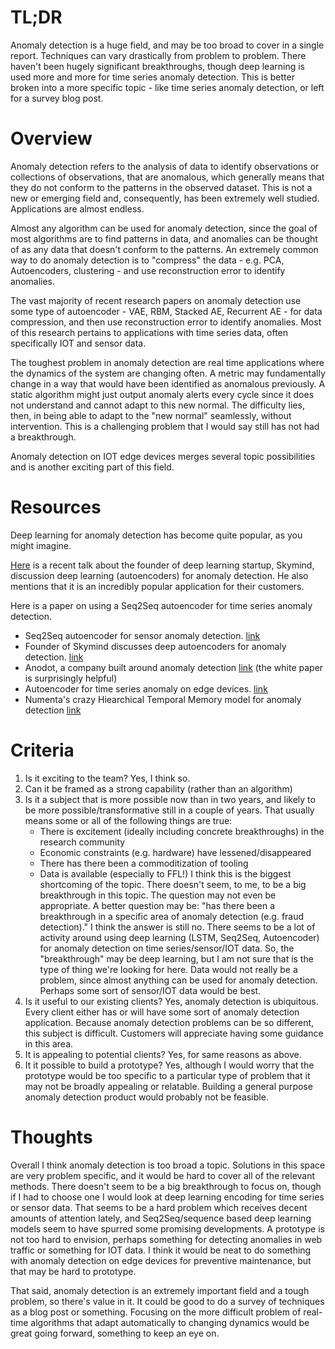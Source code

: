 # TL;DR

Anomaly detection is a huge field, and may be too broad to cover in a single report. Techniques can vary drastically from problem to problem. There haven't been hugely significant breakthroughs, though deep learning is used more and more for time series anomaly detection. This is better broken into a more specific topic - like time series anomaly detection, or left for a survey blog post.

# Overview

Anomaly detection refers to the analysis of data to identify observations or collections of observations, that are anomalous, which generally means that they do not conform to the patterns in the observed dataset. This is not a new or emerging field and, consequently, has been extremely well studied. Applications are almost endless.

Almost any algorithm can be used for anomaly detection, since the goal of most algorithms are to find patterns in data, and anomalies can be thought of as any data that doesn't conform to the patterns. An extremely common way to do anomaly detection is to "compress" the data - e.g. PCA, Autoencoders, clustering - and use reconstruction error to identify anomalies.

The vast majority of recent research papers on anomaly detection use some type of autoencoder - VAE, RBM, Stacked AE, Recurrent AE - for data compression, and then use reconstruction error to identify anomalies. Most of this research pertains to applications with time series data, often specifically IOT and sensor data.

The toughest problem in anomaly detection are real time applications where the dynamics of the system are changing often. A metric may fundamentally change in a way that would have been identified as anomalous previously. A static algorithm might just output anomaly alerts every cycle since it does not understand and cannot adapt to this new normal. The difficulty lies, then, in being able to adapt to the "new normal" seamlessly, without intervention. This is a challenging problem that I would say still has not had a breakthrough.

Anomaly detection on IOT edge devices merges several topic possibilities and is another exciting part of this field.

# Resources

Deep learning for anomaly detection has become quite popular, as you might imagine.

[Here](https://www.safaribooksonline.com/library/view/strata-data-conference/9781491985373/video317242.html) is a recent talk about the founder of deep learning startup, Skymind, discussion deep learning (autoencoders) for anomaly detection. He also mentions that it is an incredibly popular application for their customers.

Here is a paper on using a Seq2Seq autoencoder for time series anomaly detection.
* Seq2Seq autoencoder for sensor anomaly detection. [link](https://arxiv.org/pdf/1607.00148v2.pdf)
* Founder of Skymind discusses deep autoencoders for anomaly detection. [link](https://www.safaribooksonline.com/library/view/strata-data-conference/9781491985373/video317242.html)
* Anodot, a company built around anomaly detection [link](https://www.anodot.com/product/anomaly-detection-oem/) (the white paper is surprisingly helpful)
* Autoencoder for time series anomaly on edge devices. [link](https://arxiv.org/pdf/1712.06343v1.pdf)
* Numenta's crazy Hiearchical Temporal Memory model for anomaly detection [link](https://arxiv.org/pdf/1607.02480v1.pdf)

# Criteria

1. Is it exciting to the team?
Yes, I think so.
2. Can it be framed as a strong capability (rather than an algorithm)
3. Is it a subject that is more possible now than in two years, and likely
   to be more possible/transformative still in a couple of years. That
   usually means some or all of the following things are true:
    - There is excitement (ideally including concrete breakthroughs) in the
      research community
    - Economic constraints (e.g. hardware) have lessened/disappeared
    - There has there been a commoditization of tooling
    - Data is available (especially to FFL!)
  I think this is the biggest shortcoming of the topic. There doesn't seem, to me, to be a big breakthrough in this topic. The question may not even be appropriate. A better question may be: "has there been a breakthrough in a specific area of anomaly detection (e.g. fraud detection)." I think the answer is still no. There seems to be a lot of activity around using deep learning (LSTM, Seq2Seq, Autoencoder) for anomaly detection on time series/sensor/IOT data. So, the "breakthrough" may be deep learning, but I am not sure that is the type of thing we're looking for here. Data would not really be a problem, since almost anything can be used for anomaly detection. Perhaps some sort of sensor/IOT data would be best.
4. Is it useful to our existing clients?
Yes, anomaly detection is ubiquitous. Every client either has or will have some sort of anomaly detection application. Because anomaly detection problems can be so different, this subject is difficult. Customers will appreciate having some guidance in this area.
5. It is appealing to potential clients?
Yes, for same reasons as above.
6. It it possible to build a prototype?
Yes, although I would worry that the prototype would be too specific to a particular type of problem that it may not be broadly appealing or relatable. Building a general purpose anomaly detection product would probably not be feasible. 

# Thoughts

Overall I think anomaly detection is too broad a topic. Solutions in this space are very problem specific, and it would be hard to cover all of the relevant methods. There doesn't seem to be a big breakthrough to focus on, though if I had to choose one I would look at deep learning encoding for time series or sensor data. That seems to be a hard problem which receives decent amounts of attention lately, and Seq2Seq/sequence based deep learning models seem to have spurred some promising developments. A prototype is not too hard to envision, perhaps something for detecting anomalies in web traffic or something for IOT data. I think it would be neat to do something with anomaly detection on edge devices for preventive maintenance, but that may be hard to prototype. 

That said, anomaly detection is an extremely important field and a tough problem, so there's value in it. It could be good to do a survey of techniques as a blog post or something. Focusing on the more difficult problem of real-time algorithms that adapt automatically to changing dynamics would be great going forward, something to keep an eye on. 


